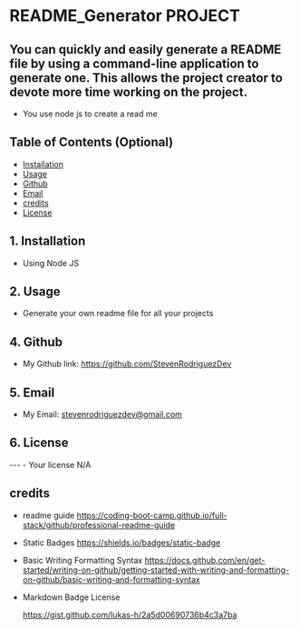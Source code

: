 # README_Generator PROJECT
## You can quickly and easily generate a README file by using a command-line application to generate one. This allows the project creator to devote more time working on the project.

- You use node js to create a read me



## Table of Contents (Optional)

- [Installation](#Installation)
- [Usage](#usage)
- [Github](#github)
- [Email](#email)
- [credits](#credits)
- [License](#license)

## 1. Installation

- Using Node JS

## 2. Usage

- Generate your own readme file for all your projects



## 4. Github

- My Github link: https://github.com/StevenRodriguezDev

## 5. Email

- My Email: stevenrodriguezdev@gmail.com



## 6. License

--- - Your license N/A
## credits
- readme guide
  https://coding-boot-camp.github.io/full-stack/github/professional-readme-guide
  
- Static Badges
  https://shields.io/badges/static-badge

- Basic Writing Formatting Syntax
  https://docs.github.com/en/get-started/writing-on-github/getting-started-with-writing-and-formatting-on-github/basic-writing-and-formatting-syntax

- Markdown Badge License

   https://gist.github.com/lukas-h/2a5d00690736b4c3a7ba
